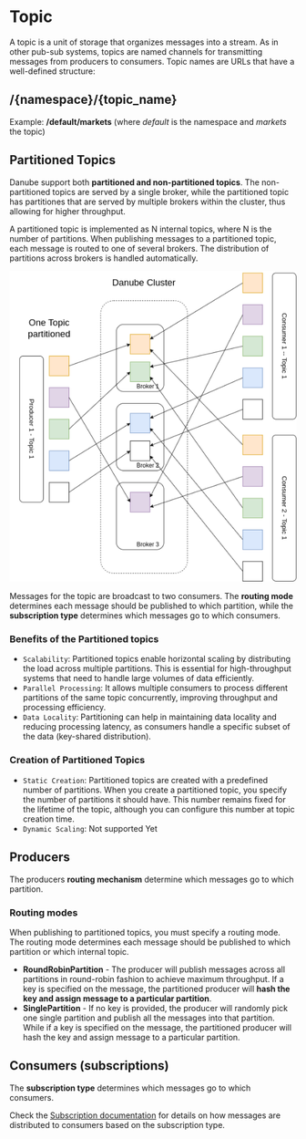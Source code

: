 # Topic

A topic is a unit of storage that organizes messages into a stream. As in other pub-sub systems, topics are named channels for transmitting messages from producers to consumers. Topic names are URLs that have a well-defined structure:

## /{namespace}/{topic_name}

Example: **/default/markets** (where *default* is the namespace and *markets* the topic)

## Partitioned Topics

Danube support both **partitioned and non-partitioned topics**. The non-partitioned topics are served by a single broker, while the partitioned topic has partitiones that are served by multiple brokers within the cluster, thus allowing for higher throughput.

A partitioned topic is implemented as N internal topics, where N is the number of partitions. When publishing messages to a partitioned topic, each message is routed to one of several brokers. The distribution of partitions across brokers is handled automatically.

![Partitioned Topics](img/partitioned_topics.png "Partitioned topics")

Messages for the topic are broadcast to two consumers. The **routing mode** determines each message should be published to which partition, while the **subscription type** determines which messages go to which consumers.

### Benefits of the Partitioned topics

* `Scalability`: Partitioned topics enable horizontal scaling by distributing the load across multiple partitions. This is essential for high-throughput systems that need to handle large volumes of data efficiently.
* `Parallel Processing`: It allows multiple consumers to process different partitions of the same topic concurrently, improving throughput and processing efficiency.
* `Data Locality`: Partitioning can help in maintaining data locality and reducing processing latency, as consumers handle a specific subset of the data (key-shared distribution).

### Creation of Partitioned Topics

* `Static Creation`: Partitioned topics are created with a predefined number of partitions. When you create a partitioned topic, you specify the number of partitions it should have. This number remains fixed for the lifetime of the topic, although you can configure this number at topic creation time.
* `Dynamic Scaling`: Not supported Yet

## Producers

The producers **routing mechanism** determine which messages go to which partition.

### Routing modes

When publishing to partitioned topics, you must specify a routing mode. The routing mode determines each message should be published to which partition or which internal topic.

* **RoundRobinPartition** - The producer will publish messages across all partitions in round-robin fashion to achieve maximum throughput. If a key is specified on the message, the partitioned producer will **hash the key and assign message to a particular partition**.
* **SinglePartition** - If no key is provided, the producer will randomly pick one single partition and publish all the messages into that partition. While if a key is specified on the message, the partitioned producer will hash the key and assign message to a particular partition.

## Consumers (subscriptions)

The **subscription type** determines which messages go to which consumers.

Check the [Subscription documentation](subscriptions.md) for details on how messages are distributed to consumers based on the subscription type.
